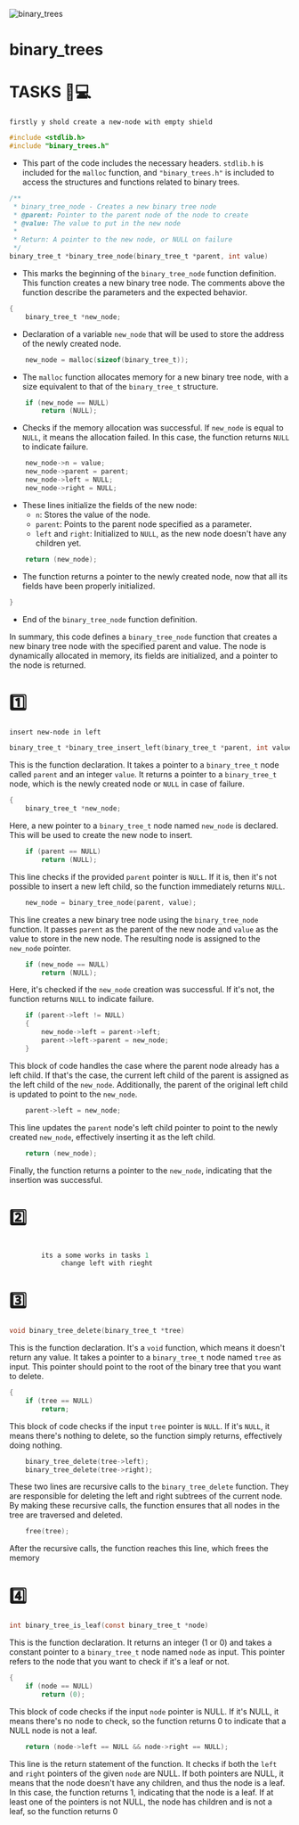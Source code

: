 ![binary_trees](https://th.bing.com/th/id/R.15aa133c85db433d294aa0ed5d161840?rik=4nB33wnQDDrSvg&pid=ImgRaw&r=0)
# binary_trees

# TASKS 🔋💻

``firstly y shold create a new-node with empty shield``

```c
#include <stdlib.h>
#include "binary_trees.h"
```
- This part of the code includes the necessary headers. `stdlib.h` is included for the `malloc` function, and `"binary_trees.h"` is included to access the structures and functions related to binary trees.

```c
/**
 * binary_tree_node - Creates a new binary tree node
 * @parent: Pointer to the parent node of the node to create
 * @value: The value to put in the new node
 *
 * Return: A pointer to the new node, or NULL on failure
 */
binary_tree_t *binary_tree_node(binary_tree_t *parent, int value)
```
- This marks the beginning of the `binary_tree_node` function definition. This function creates a new binary tree node. The comments above the function describe the parameters and the expected behavior.

```c
{
    binary_tree_t *new_node;
```
- Declaration of a variable `new_node` that will be used to store the address of the newly created node.

```c
    new_node = malloc(sizeof(binary_tree_t));
```
- The `malloc` function allocates memory for a new binary tree node, with a size equivalent to that of the `binary_tree_t` structure.

```c
    if (new_node == NULL)
        return (NULL);
```
- Checks if the memory allocation was successful. If `new_node` is equal to `NULL`, it means the allocation failed. In this case, the function returns `NULL` to indicate failure.

```c
    new_node->n = value;
    new_node->parent = parent;
    new_node->left = NULL;
    new_node->right = NULL;
```
- These lines initialize the fields of the new node:
  - `n`: Stores the value of the node.
  - `parent`: Points to the parent node specified as a parameter.
  - `left` and `right`: Initialized to `NULL`, as the new node doesn't have any children yet.

```c
    return (new_node);
```
- The function returns a pointer to the newly created node, now that all its fields have been properly initialized.

```c
}
```
- End of the `binary_tree_node` function definition.

In summary, this code defines a `binary_tree_node` function that creates a new binary tree node with the specified parent and value. The node is dynamically allocated in memory, its fields are initialized, and a pointer to the node is returned.

# 1️⃣
 ``insert new-node in left``

```c
binary_tree_t *binary_tree_insert_left(binary_tree_t *parent, int value)
```
This is the function declaration. It takes a pointer to a `binary_tree_t` node called `parent` and an integer `value`. It returns a pointer to a `binary_tree_t` node, which is the newly created node or `NULL` in case of failure.

```c
{
    binary_tree_t *new_node;
```
Here, a new pointer to a `binary_tree_t` node named `new_node` is declared. This will be used to create the new node to insert.

```c
    if (parent == NULL)
        return (NULL);
```
This line checks if the provided `parent` pointer is `NULL`. If it is, then it's not possible to insert a new left child, so the function immediately returns `NULL`.

```c
    new_node = binary_tree_node(parent, value);
```
This line creates a new binary tree node using the `binary_tree_node` function. It passes `parent` as the parent of the new node and `value` as the value to store in the new node. The resulting node is assigned to the `new_node` pointer.

```c
    if (new_node == NULL)
        return (NULL);
```
Here, it's checked if the `new_node` creation was successful. If it's not, the function returns `NULL` to indicate failure.

```c
    if (parent->left != NULL)
    {
        new_node->left = parent->left;
        parent->left->parent = new_node;
    }
```
This block of code handles the case where the parent node already has a left child. If that's the case, the current left child of the parent is assigned as the left child of the `new_node`. Additionally, the parent of the original left child is updated to point to the `new_node`.

```c
    parent->left = new_node;
```
This line updates the `parent` node's left child pointer to point to the newly created `new_node`, effectively inserting it as the left child.

```c
    return (new_node);
```
Finally, the function returns a pointer to the `new_node`, indicating that the insertion was successful.

# 2️⃣
```c

        its a some works in tasks 1 
             change left with rieght
```

# 3️⃣


```c
void binary_tree_delete(binary_tree_t *tree)
```

This is the function declaration. It's a `void` function, which means it doesn't return any value. It takes a pointer to a `binary_tree_t` node named `tree` as input. This pointer should point to the root of the binary tree that you want to delete.

```c
{
    if (tree == NULL)
        return;
```

This block of code checks if the input `tree` pointer is `NULL`. If it's `NULL`, it means there's nothing to delete, so the function simply returns, effectively doing nothing.

```c
    binary_tree_delete(tree->left);
    binary_tree_delete(tree->right);
```

These two lines are recursive calls to the `binary_tree_delete` function. They are responsible for deleting the left and right subtrees of the current node. By making these recursive calls, the function ensures that all nodes in the tree are traversed and deleted.

```c
    free(tree);
```

After the recursive calls, the function reaches this line, which frees the memory 

# 4️⃣

```c
int binary_tree_is_leaf(const binary_tree_t *node)
```

This is the function declaration. It returns an integer (1 or 0) and takes a constant pointer to a `binary_tree_t` node named `node` as input. This pointer refers to the node that you want to check if it's a leaf or not.

```c
{
    if (node == NULL)
        return (0);
```

This block of code checks if the input `node` pointer is NULL. If it's NULL, it means there's no node to check, so the function returns 0 to indicate that a NULL node is not a leaf.

```c
    return (node->left == NULL && node->right == NULL);
```

This line is the return statement of the function. It checks if both the `left` and `right` pointers of the given `node` are NULL. If both pointers are NULL, it means that the node doesn't have any children, and thus the node is a leaf. In this case, the function returns 1, indicating that the node is a leaf. If at least one of the pointers is not NULL, the node has children and is not a leaf, so the function returns 0

